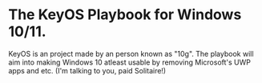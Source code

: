 # The KeyOS Playbook for Windows 10/11.
KeyOS is an project made by an person known as "10g".
The playbook will aim into making Windows 10 atleast usable by removing Microsoft's UWP apps and etc. (I'm talking to you, paid Solitaire!)

